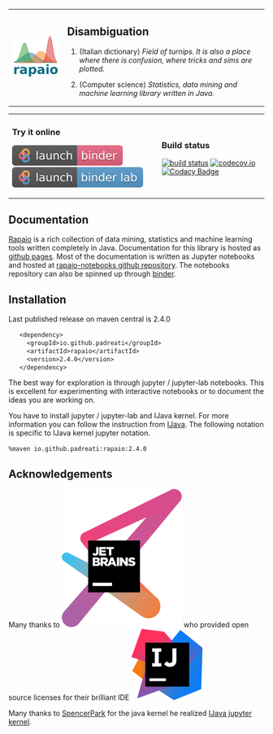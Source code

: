 
<table style="border: none">
<tr><td>

![rapaio logo](./docs/logo/logo-medium.png)
</td>
<td>

## Disambiguation

1.  (Italian dictionary) *Field of turnips. It is also a place 
where there is confusion, where tricks and sims are plotted.*

2.  (Computer science) *Statistics, data mining and machine learning 
library written in Java.*
</td>
</tr>
</table>
<table style="border: none">
<tr><td>

### Try it online
 
[![Launch rapaio with IJava binder jupyter](images/launch-binder.svg)](https://mybinder.org/v2/gh/padreati/rapaio-notebooks/master) 
[![Launch rapaio with IJava binder jupyter lab](images/launch-binder-lab.svg)](https://mybinder.org/v2/gh/padreati/rapaio-notebooks/master?urlpath=lab)
</td>
<td>

### Build status

[![build status](https://travis-ci.org/padreati/rapaio.svg?branch=master)](https://travis-ci.org/padreati/rapaio)
[![codecov.io](https://codecov.io/github/padreati/rapaio/coverage.svg?branch=master)](https://codecov.io/github/padreati/rapaio?branch=master)
[![Codacy Badge](https://api.codacy.com/project/badge/Grade/c478ddddea484a39a7225a3fd98b3d80)](https://www.codacy.com/manual/padreati/rapaio?utm_source=github.com&amp;utm_medium=referral&amp;utm_content=padreati/rapaio&amp;utm_campaign=Badge_Grade)
</td>
</tr>
</table>

## Documentation

[Rapaio](https://padreati.github.io/rapaio/) is a rich collection of data mining, statistics and machine learning tools
written completely in Java. Documentation for this library is hosted as [github pages](https://padreati.github.io/rapaio/).
Most of the documentation is written as Jupyter notebooks and hosted at 
[rapaio-notebooks github repository](https://github.com/padreati/rapaio-notebooks). The notebooks repository can also be 
spinned up through [binder]().

## Installation

Last published release on maven central is 2.4.0

       <dependency>
         <groupId>io.github.padreati</groupId>
         <artifactId>rapaio</artifactId>
         <version>2.4.0</version>
       </dependency>

The best way for exploration is through jupyter / jupyter-lab notebooks. 
This is excellent for experimenting with interactive notebooks or 
to document the ideas you are working on. 

You have to install jupyter / jupyter-lab and IJava kernel. For more information
you can follow the instruction from 
[IJava](https://github.com/SpencerPark/IJava#installing). The following 
notation is specific to IJava kernel jupyter notation. 

    %maven io.github.padreati:rapaio:2.4.0  

## Acknowledgements

Many thanks to 
[![JetBrains](images/jetbrains-variant-3_logos/jetbrains-variant-3.svg)](https://www.jetbrains.com/?from=rapaio) 
who provided open source licenses for their brilliant IDE 
[![a](images/intellij-idea_logos/logo.svg)](https://www.jetbrains.com/?from=rapaio)
 
Many thanks to [SpencerPark](https://github.com/SpencerPark) for the java kernel he realized 
[IJava jupyter kernel](https://github.com/SpencerPark/IJava).

